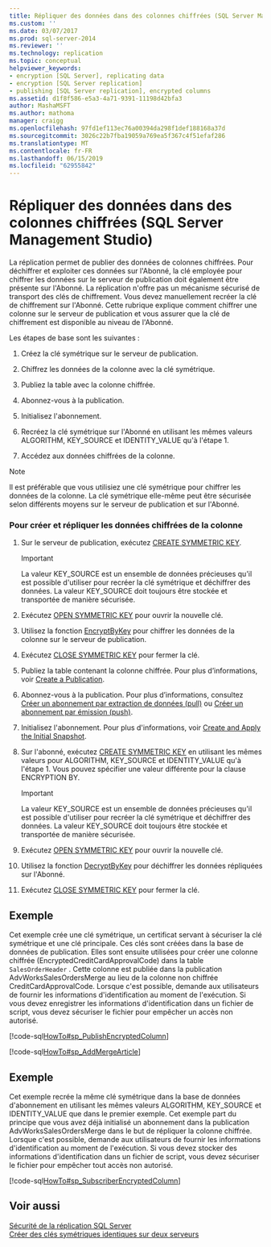 ```yaml
---
title: Répliquer des données dans des colonnes chiffrées (SQL Server Management Studio) | Microsoft Docs
ms.custom: ''
ms.date: 03/07/2017
ms.prod: sql-server-2014
ms.reviewer: ''
ms.technology: replication
ms.topic: conceptual
helpviewer_keywords:
- encryption [SQL Server], replicating data
- encryption [SQL Server replication]
- publishing [SQL Server replication], encrypted columns
ms.assetid: d1f8f586-e5a3-4a71-9391-11198d42bfa3
author: MashaMSFT
ms.author: mathoma
manager: craigg
ms.openlocfilehash: 97fd1ef113ec76a00394da298f1def188168a37d
ms.sourcegitcommit: 3026c22b7fba19059a769ea5f367c4f51efaf286
ms.translationtype: MT
ms.contentlocale: fr-FR
ms.lasthandoff: 06/15/2019
ms.locfileid: "62955842"
---
```

# <a name="replicate-data-in-encrypted-columns-sql-server-management-studio"></a>Répliquer des données dans des colonnes chiffrées (SQL Server Management Studio)
  La réplication permet de publier des données de colonnes chiffrées. Pour déchiffrer et exploiter ces données sur l'Abonné, la clé employée pour chiffrer les données sur le serveur de publication doit également être présente sur l'Abonné. La réplication n'offre pas un mécanisme sécurisé de transport des clés de chiffrement. Vous devez manuellement recréer la clé de chiffrement sur l'Abonné. Cette rubrique explique comment chiffrer une colonne sur le serveur de publication et vous assurer que la clé de chiffrement est disponible au niveau de l'Abonné.  
  
 Les étapes de base sont les suivantes :  
  
1.  Créez la clé symétrique sur le serveur de publication.  
  
2.  Chiffrez les données de la colonne avec la clé symétrique.  
  
3.  Publiez la table avec la colonne chiffrée.  
  
4.  Abonnez-vous à la publication.  
  
5.  Initialisez l'abonnement.  
  
6.  Recréez la clé symétrique sur l'Abonné en utilisant les mêmes valeurs ALGORITHM, KEY_SOURCE et IDENTITY_VALUE qu'à l'étape 1.  
  
7.  Accédez aux données chiffrées de la colonne.  
  
> [!NOTE]  
>  Il est préférable que vous utilisiez une clé symétrique pour chiffrer les données de la colonne. La clé symétrique elle-même peut être sécurisée selon différents moyens sur le serveur de publication et sur l'Abonné.  
  
### <a name="to-create-and-replicate-encrypted-column-data"></a>Pour créer et répliquer les données chiffrées de la colonne  
  
1.  Sur le serveur de publication, exécutez [CREATE SYMMETRIC KEY](/sql/t-sql/statements/create-symmetric-key-transact-sql).  
  
    > [!IMPORTANT]  
    >  La valeur KEY_SOURCE est un ensemble de données précieuses qu'il est possible d'utiliser pour recréer la clé symétrique et déchiffrer des données. La valeur KEY_SOURCE doit toujours être stockée et transportée de manière sécurisée.  
  
2.  Exécutez [OPEN SYMMETRIC KEY](/sql/t-sql/statements/open-symmetric-key-transact-sql) pour ouvrir la nouvelle clé.  
  
3.  Utilisez la fonction [EncryptByKey](/sql/t-sql/functions/encryptbykey-transact-sql) pour chiffrer les données de la colonne sur le serveur de publication.  
  
4.  Exécutez [CLOSE SYMMETRIC KEY](/sql/t-sql/statements/close-symmetric-key-transact-sql) pour fermer la clé.  
  
5.  Publiez la table contenant la colonne chiffrée. Pour plus d’informations, voir [Create a Publication](../publish/create-a-publication.md).  
  
6.  Abonnez-vous à la publication. Pour plus d’informations, consultez [Créer un abonnement par extraction de données (pull)](../create-a-pull-subscription.md) ou [Créer un abonnement par émission (push)](../create-a-push-subscription.md).  
  
7.  Initialisez l'abonnement. Pour plus d'informations, voir [Create and Apply the Initial Snapshot](../create-and-apply-the-initial-snapshot.md).  
  
8.  Sur l'abonné, exécutez [CREATE SYMMETRIC KEY](/sql/t-sql/statements/create-symmetric-key-transact-sql) en utilisant les mêmes valeurs pour ALGORITHM, KEY_SOURCE et IDENTITY_VALUE qu'à l'étape 1. Vous pouvez spécifier une valeur différente pour la clause ENCRYPTION BY.  
  
    > [!IMPORTANT]  
    >  La valeur KEY_SOURCE est un ensemble de données précieuses qu'il est possible d'utiliser pour recréer la clé symétrique et déchiffrer des données. La valeur KEY_SOURCE doit toujours être stockée et transportée de manière sécurisée.  
  
9. Exécutez [OPEN SYMMETRIC KEY](/sql/t-sql/statements/open-symmetric-key-transact-sql) pour ouvrir la nouvelle clé.  
  
10. Utilisez la fonction [DecryptByKey](/sql/t-sql/functions/decryptbykey-transact-sql) pour déchiffrer les données répliquées sur l'Abonné.  
  
11. Exécutez [CLOSE SYMMETRIC KEY](/sql/t-sql/statements/close-symmetric-key-transact-sql) pour fermer la clé.  
  
## <a name="example"></a>Exemple  
 Cet exemple crée une clé symétrique, un certificat servant à sécuriser la clé symétrique et une clé principale. Ces clés sont créées dans la base de données de publication. Elles sont ensuite utilisées pour créer une colonne chiffrée (EncryptedCreditCardApprovalCode) dans la table `SalesOrderHeader` . Cette colonne est publiée dans la publication AdvWorksSalesOrdersMerge au lieu de la colonne non chiffrée CreditCardApprovalCode. Lorsque c'est possible, demande aux utilisateurs de fournir les informations d'identification au moment de l'exécution. Si vous devez enregistrer les informations d'identification dans un fichier de script, vous devez sécuriser le fichier pour empêcher un accès non autorisé.  
  
 [!code-sql[HowTo#sp_PublishEncryptedColumn](../../../snippets/tsql/SQL15/replication/howto/tsql/publishencryptedcolumn.sql#sp_publishencryptedcolumn)]  
  
 [!code-sql[HowTo#sp_AddMergeArticle](../../../snippets/tsql/SQL15/replication/howto/tsql/createmergepub.sql#sp_addmergearticle)]  
  
## <a name="example"></a>Exemple  
 Cet exemple recrée la même clé symétrique dans la base de données d'abonnement en utilisant les mêmes valeurs ALGORITHM, KEY_SOURCE et IDENTITY_VALUE que dans le premier exemple. Cet exemple part du principe que vous avez déjà initialisé un abonnement dans la publication AdvWorksSalesOrdersMerge dans le but de répliquer la colonne chiffrée. Lorsque c'est possible, demande aux utilisateurs de fournir les informations d'identification au moment de l'exécution. Si vous devez stocker des informations d'identification dans un fichier de script, vous devez sécuriser le fichier pour empêcher tout accès non autorisé.  
  
 [!code-sql[HowTo#sp_SubscriberEncryptedColumn](../../../snippets/tsql/SQL15/replication/howto/tsql/subscriberencryptedcolumn.sql#sp_subscriberencryptedcolumn)]  
  
## <a name="see-also"></a>Voir aussi  
 [Sécurité de la réplication SQL Server](view-and-modify-replication-security-settings.md)   
 [Créer des clés symétriques identiques sur deux serveurs](../../security/encryption/create-identical-symmetric-keys-on-two-servers.md)  
  
  
